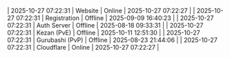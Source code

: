 | 2025-10-27 07:22:31 | Website | Online | 2025-10-27 07:22:27 |
| 2025-10-27 07:22:31 | Registration | Offline | 2025-09-09 16:40:23 |
| 2025-10-27 07:22:31 | Auth Server | Offline | 2025-08-18 09:33:31 |
| 2025-10-27 07:22:31 | Kezan (PvE) | Offline | 2025-10-11 12:51:30 |
| 2025-10-27 07:22:31 | Gurubashi (PvP) | Offline | 2025-08-23 21:44:06 |
| 2025-10-27 07:22:31 | Cloudflare | Online | 2025-10-27 07:22:27 |

